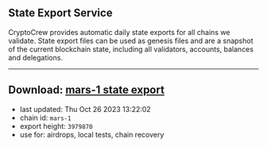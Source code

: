 ## State Export Service
CryptoCrew provides automatic daily state exports for all chains we validate. State export files can be used as genesis files and are a snapshot of the current blockchain state, including all validators, accounts, balances and delegations.

---
**Download: [mars-1 state export](https://dl.ccvalidators.com/SERVICE/mars/mars-1_export_3979870.json)**
---

- last updated: Thu Oct 26 2023 13:22:02
- chain id: `mars-1`
- export height: `3979870`
- use for: airdrops, local tests, chain recovery
